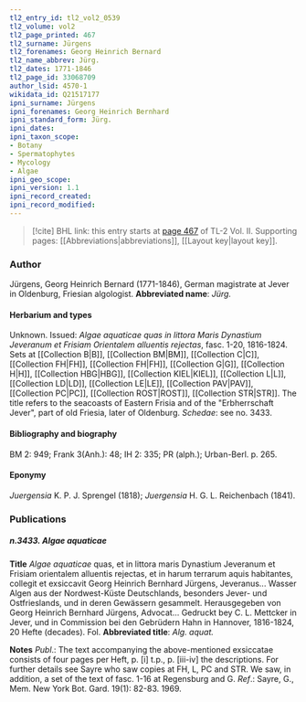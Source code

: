 ```yaml
---
tl2_entry_id: tl2_vol2_0539
tl2_volume: vol2
tl2_page_printed: 467
tl2_surname: Jürgens
tl2_forenames: Georg Heinrich Bernard
tl2_name_abbrev: Jürg.
tl2_dates: 1771-1846
tl2_page_id: 33068709
author_lsid: 4570-1
wikidata_id: Q21517177
ipni_surname: Jürgens
ipni_forenames: Georg Heinrich Bernhard
ipni_standard_form: Jürg.
ipni_dates: 
ipni_taxon_scope: 
- Botany
- Spermatophytes
- Mycology
- Algae
ipni_geo_scope: 
ipni_version: 1.1
ipni_record_created: 
ipni_record_modified:
---
```



> [!cite] BHL link: this entry starts at [page 467](https://www.biodiversitylibrary.org/page/33068709) of TL-2 Vol. II.
> Supporting pages: [[Abbreviations|abbreviations]], [[Layout key|layout key]].

### Author

Jürgens, Georg Heinrich Bernard (1771-1846), German magistrate at Jever in Oldenburg, Friesian algologist. 
**Abbreviated name**: *Jürg.*

#### Herbarium and types

Unknown. Issued: *Algae aquaticae quas in littora Maris Dynastium Jeveranum et Frisiam Orientalem alluentis rejectas*, fasc. 1-20, 1816-1824. Sets at [[Collection B|B]], [[Collection BM|BM]], [[Collection C|C]], [[Collection FH|FH]], [[Collection FH|FH]], [[Collection G|G]], [[Collection H|H]], [[Collection HBG|HBG]], [[Collection KIEL|KIEL]], [[Collection L|L]], [[Collection LD|LD]], [[Collection LE|LE]], [[Collection PAV|PAV]], [[Collection PC|PC]], [[Collection ROST|ROST]], [[Collection STR|STR]]. The title refers to the seacoasts of Eastern Frisia and of the "Erbherrschaft Jever", part of old Friesia, later of Oldenburg. *Schedae*: see no. 3433.

#### Bibliography and biography

BM 2: 949; Frank 3(Anh.): 48; IH 2: 335; PR (alph.); Urban-Berl. p. 265.

#### Eponymy

*Juergensia* K. P. J. Sprengel (1818); *Juergensia* H. G. L. Reichenbach (1841).

### Publications

##### n.3433. Algae aquaticae

**Title**
*Algae aquaticae* quas, et in littora maris Dynastium Jeveranum et Frisiam orientalem alluentis rejectas, et in harum terrarum aquis habitantes, collegit et exsiccavit Georg Heinrich Bernhard Jürgens, Jeveranus... Wasser Algen aus der Nordwest-Küste Deutschlands, besonders Jever- und Ostfrieslands, und in deren Gewässern gesammelt. Herausgegeben von Georg Heinrich Bernhard Jürgens, Advocat... Gedruckt bey C. L. Mettcker in Jever, und in Commission bei den Gebrüdern Hahn in Hannover, 1816-1824, 20 Hefte (decades). Fol.
**Abbreviated title**: *Alg. aquat.*

**Notes**
*Publ*.: The text accompanying the above-mentioned exsiccatae consists of four pages per Heft, p. \[i\] t.p., p. \[iii-iv\] the descriptions. For further details see Sayre who saw copies at FH, L, PC and STR. We saw, in addition, a set of the text of fasc. 1-16 at Regensburg and G.
*Ref*.: Sayre, G., Mem. New York Bot. Gard. 19(1): 82-83. 1969.

